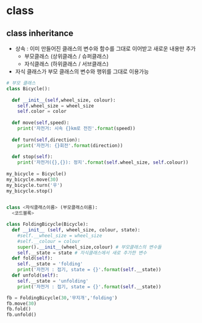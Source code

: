 # class

## class inheritance

* 상속 : 이미 만들어진 클래스의 변수와 함수를 그대로 이어받고 새로운 내용만 추가 
  * 부모클래스 (상위클래스 / 슈퍼클래스)
  * 자식클래스 (하위클래스 / 서브클래스)
* 자식 클래스가 부모 클래스의 변수와 행위를 그대로 이용가능

```python
# 부모 클래스
class Bicycle():
  
  def __init__(self,wheel_size, colour):
    self.wheel_size = wheel_size
    self.color = color
    
  def move(self,speed):
    print('자전거: 시속 {}km로 전진'.format(speed))
    
  def turn(self,direction):
    print('자전거: {}회전'.format(direction))
   
  def stop(self):
    print('자전거({},{}): 정지'.format(self.wheel_size, self.colour))
    
my_bicycle = Bicycle()
my_bicycle.move(30)
my_bicycle.turn('우')
my_bicycle.stop()
  
```



```python
class <자식클래스이름> (부모클래스이름):
  <코드블록>
```

```python
class FoldingBicycle(Bicycle):
  def __init__ (self, wheel_size, colour, state):
    #self.__wheel_size = wheel_size
    #self.__colour = colour
    super().__init__(wheel_size,colour) # 부모클래스의 변수들
    self.__state = state # 자식클래스에서 새로 추가한 변수
  def fold(self):
    self.__state = 'folding'
    print('자전거 : 접기, state = {}'.format(self.__state))
  def unfold(self):
    self.__state = 'unfolding'
    print('자전거 : 접기, state = {}'.format(self.__state))

fb = FoldingBicycle(30,'무지개','folding')
fb.move(30)
fb.fold()
fb.unfold()
```




